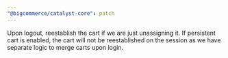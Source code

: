 ```yaml
---
"@bigcommerce/catalyst-core": patch
---
```


Upon logout, reestablish the cart if we are just unassigning it. If persistent cart is enabled, the cart will not be reestablished on the session as we have separate logic to merge carts upon login.

